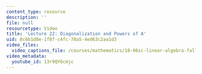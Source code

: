 ```yaml
---
content_type: resource
description: ''
file: null
resourcetype: Video
title: 'Lecture 22: Diagonalization and Powers of A'
uid: 8c6b1d8e-1f8f-c4fc-78a5-4ed63c2aa1d3
video_files:
  video_captions_file: /courses/mathematics/18-06sc-linear-algebra-fall-2011/least-squares-determinants-and-eigenvalues/diagonalization-and-powers-of-a/lecture-22-diagonalization-and-powers-of-a/13r9QY6cmjc.vtt
video_metadata:
  youtube_id: 13r9QY6cmjc
---
```

